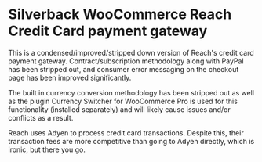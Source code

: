 # Silverback WooCommerce Reach Credit Card payment gateway

This is a condensed/improved/stripped down version of Reach's credit card payment gateway. Contract/subscription methodology along with PayPal has been stripped out, and consumer error messaging on the checkout page has been improved significantly. 

The built in currency conversion methodology has been stripped out as well as the plugin Currency Switcher for WooCommerce Pro is used for this functionality (installed separately) and will likely cause issues and/or conflicts as a result.

Reach uses Adyen to process credit card transactions. Despite this, their transaction fees are more competitive than going to Adyen directly, which is ironic, but there you go.
